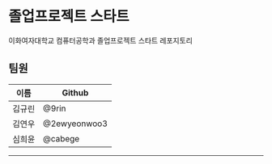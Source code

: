 # 졸업프로젝트 스타트
이화여자대학교 컴퓨터공학과 졸업프로젝트 스타트 레포지토리 

## 팀원
| 이름 | Github |
| --- | --- |
| 김규린 | @9rin |
| 김연우 | @2ewyeonwoo3|
| 심희윤 | @cabege |
---
